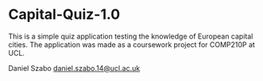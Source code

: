# Capital-Quiz-1.0


This is a simple quiz application testing the knowledge of European capital cities.
The application was made as a coursework project for COMP210P at UCL.

Daniel Szabo
daniel.szabo.14@ucl.ac.uk
